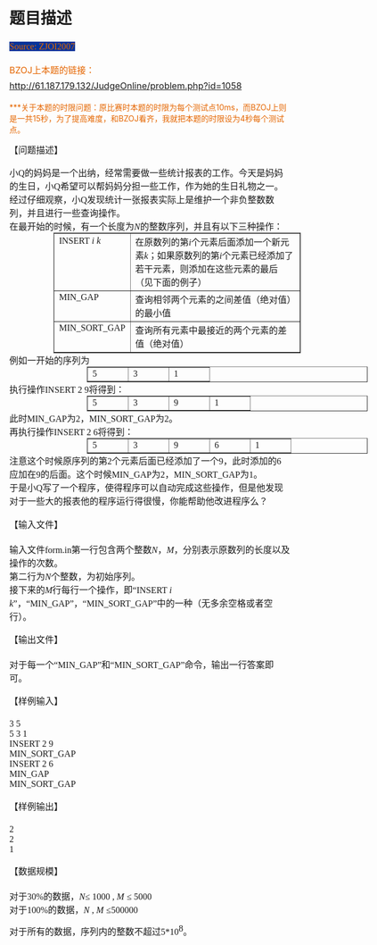 # 题目描述


<p>
<b><span style="font-family:&#39;Microsoft YaHei&#39;;font-size:16px;color:#E56600;background-color:#003399;"><span style="line-height:173%;font-weight:normal;font-family:&#39;Microsoft YaHei&#39;;font-size:16px;color:#E56600;background-color:#003399;">Source: ZJOI2007 </span></span></b><span style="font-size:16px;line-height:28px;color:#E56600;font-family:&#39;Microsoft YaHei&#39;;"> </span> 
</p>
<p>
<span style="color:#e56600;font-family:&#39;&#39;Microsoft YaHei&#39;&#39;;"><span style="font-size:16px;line-height:28px;">BZOJ上本题的链接：<a href="https://www.lydsy.com/JudgeOnline/problem.php?id=1058">http://61.187.179.132/JudgeOnline/problem.php?id=1058</a></span></span> 
</p>
<p>
<span style="color:#e56600;font-family:&#39;&#39;Microsoft YaHei&#39;&#39;;">***关于本题的时限问题：原比赛时本题的时限为每个测试点10ms，而BZOJ上则是一共15秒，为了提高难度，和BZOJ看齐，我就把本题的时限设为4秒每个测试点。</span> 
</p>
<p>
<b><span style="font-family:&#39;Microsoft YaHei&#39;;font-size:16px;"><span style="line-height:173%;font-weight:normal;font-family:&#39;Microsoft YaHei&#39;;font-size:16px;">【问题描述】</span></span></b> 
</p>
<div>
<span style="font-size:12pt;"> </span><span style="font-family:&#39;Microsoft YaHei&#39;;font-size:16px;">小</span><span style="font-family:&#39;Microsoft YaHei&#39;;font-size:16px;">Q</span><span style="font-family:&#39;Microsoft YaHei&#39;;font-size:16px;">的妈妈是一个出纳，经常需要做一些统计报表的工作。今天是妈妈的生日，小</span><span style="font-family:&#39;Microsoft YaHei&#39;;font-size:16px;">Q</span><span style="font-family:&#39;Microsoft YaHei&#39;;font-size:16px;">希望可以帮妈妈分担一些工作，作为她的生日礼物之一。</span> 
</div>
<div>
<span style="font-size:12pt;"> </span><span style="font-family:&#39;Microsoft YaHei&#39;;font-size:16px;">经过仔细观察，小</span><span style="font-family:&#39;Microsoft YaHei&#39;;font-size:16px;">Q</span><span style="font-family:&#39;Microsoft YaHei&#39;;font-size:16px;">发现统计一张报表实际上是维护一个非负整数数列，并且进行一些查询操作。</span> 
</div>
<div>
<span style="font-family:&#39;Microsoft YaHei&#39;;font-size:16px;">在最开始的时候，有一个长度为</span><i><span style="font-family:&#39;Microsoft YaHei&#39;;font-size:16px;">N</span></i><span style="font-family:&#39;Microsoft YaHei&#39;;font-size:16px;">的整数序列，并且有以下三种操作：</span> 
</div>
<div>
<span style="font-size:12pt;"> </span> 
</div>
<table style="margin:auto auto auto 59.4pt;width:333pt;border-collapse:collapse;" width="444" cellspacing="0" cellpadding="0" border="1">
<tbody>
<tr>
<td style="background-color:transparent;" width="120" valign="top">
<div>
<span style="font-size:12pt;"><span style="font-family:&#39;Microsoft YaHei&#39;;font-size:16px;">INSERT </span><i><span style="font-family:&#39;Microsoft YaHei&#39;;font-size:16px;">i</span></i> <i><span style="font-family:&#39;Microsoft YaHei&#39;;font-size:16px;">k</span></i></span> 
</div>
</td>
<td style="background-color:transparent;" width="324" valign="top">
<div>
<span style="font-family:&#39;Microsoft YaHei&#39;;font-size:16px;">在原数列的第</span><i><span style="font-family:&#39;Microsoft YaHei&#39;;font-size:16px;">i</span></i><span style="font-family:&#39;Microsoft YaHei&#39;;font-size:16px;">个元素后面添加一个新元素</span><i><span style="font-family:&#39;Microsoft YaHei&#39;;font-size:16px;">k</span></i><span style="font-family:&#39;Microsoft YaHei&#39;;font-size:16px;">；如果原数列的第</span><i><span style="font-family:&#39;Microsoft YaHei&#39;;font-size:16px;">i</span></i><span style="font-family:&#39;Microsoft YaHei&#39;;font-size:16px;">个元素已经添加了若干元素，则添加在这些元素的最后（见下面的例子）</span> 
</div>
</td>
</tr>
<tr>
<td style="background-color:transparent;" width="120" valign="top">
<div>
<span style="font-family:&#39;Microsoft YaHei&#39;;font-size:16px;">MIN_GAP</span> 
</div>
</td>
<td style="background-color:transparent;" width="324" valign="top">
<div>
<span style="font-family:&#39;Microsoft YaHei&#39;;font-size:16px;">查询相邻两个元素的之间差值（绝对值）的最小值</span> 
</div>
</td>
</tr>
<tr>
<td style="background-color:transparent;" width="120" valign="top">
<div>
<span style="font-family:&#39;Microsoft YaHei&#39;;font-size:16px;">MIN_SORT_GAP</span> 
</div>
</td>
<td style="background-color:transparent;" width="324" valign="top">
<div>
<span style="font-family:&#39;Microsoft YaHei&#39;;font-size:16px;">查询所有元素中最接近的两个元素的差值（绝对值）</span> 
</div>
</td>
</tr>
</tbody>
</table>
<div>
<span style="font-size:12pt;"> </span> 
</div>
<div>
<span style="font-size:12pt;"> </span><span style="font-family:&#39;Microsoft YaHei&#39;;font-size:16px;">例如一开始的序列为</span> 
</div>
<table style="margin:auto auto auto 104.4pt;border-collapse:collapse;" cellspacing="0" cellpadding="0" border="1">
<tbody>
<tr>
<td style="background-color:transparent;" width="56" valign="top">
<div>
<span style="font-family:&#39;Microsoft YaHei&#39;;font-size:16px;">5</span> 
</div>
</td>
<td style="background-color:transparent;" width="56" valign="top">
<div>
<span style="font-family:&#39;Microsoft YaHei&#39;;font-size:16px;">3</span> 
</div>
</td>
<td style="background-color:transparent;" width="56" valign="top">
<div>
<span style="font-family:&#39;Microsoft YaHei&#39;;font-size:16px;">1</span> 
</div>
</td>
</tr>
</tbody>
</table>
<div>
</div>
<div>
<span style="font-family:&#39;Microsoft YaHei&#39;;font-size:16px;">执行操作</span><span style="font-family:&#39;Microsoft YaHei&#39;;font-size:16px;">INSERT 2 9</span><span style="font-family:&#39;Microsoft YaHei&#39;;font-size:16px;">将得到：</span> 
</div>
<table style="margin:auto auto auto 104.4pt;border-collapse:collapse;" cellspacing="0" cellpadding="0" border="1">
<tbody>
<tr>
<td style="background-color:transparent;" width="56" valign="top">
<div>
<span style="font-family:&#39;Microsoft YaHei&#39;;font-size:16px;">5</span> 
</div>
</td>
<td style="background-color:transparent;" width="56" valign="top">
<div>
<span style="font-family:&#39;Microsoft YaHei&#39;;font-size:16px;">3</span> 
</div>
</td>
<td style="background-color:transparent;" width="56" valign="top">
<div>
<span style="font-family:&#39;Microsoft YaHei&#39;;font-size:16px;">9</span> 
</div>
</td>
<td style="background-color:transparent;" width="56" valign="top">
<div>
<span style="font-family:&#39;Microsoft YaHei&#39;;font-size:16px;">1</span> 
</div>
</td>
</tr>
</tbody>
</table>
<div>
<span style="font-family:&#39;Microsoft YaHei&#39;;font-size:16px;">此时</span><span style="font-family:&#39;Microsoft YaHei&#39;;font-size:16px;">MIN_GAP</span><span style="font-family:&#39;Microsoft YaHei&#39;;font-size:16px;">为</span><span style="font-family:&#39;Microsoft YaHei&#39;;font-size:16px;">2</span><span style="font-family:&#39;Microsoft YaHei&#39;;font-size:16px;">，</span><span style="font-family:&#39;Microsoft YaHei&#39;;font-size:16px;">MIN_SORT_GAP</span><span style="font-family:&#39;Microsoft YaHei&#39;;font-size:16px;">为</span><span style="font-family:&#39;Microsoft YaHei&#39;;font-size:16px;">2</span><span style="font-family:&#39;Microsoft YaHei&#39;;font-size:16px;">。</span> 
</div>
<div>
</div>
<div>
<span style="font-family:&#39;Microsoft YaHei&#39;;font-size:16px;">再执行操作</span><span style="font-family:&#39;Microsoft YaHei&#39;;font-size:16px;">INSERT 2 6</span><span style="font-family:&#39;Microsoft YaHei&#39;;font-size:16px;">将得到：</span> 
</div>
<table style="margin:auto auto auto 104.4pt;border-collapse:collapse;" cellspacing="0" cellpadding="0" border="1">
<tbody>
<tr>
<td style="background-color:transparent;" width="56" valign="top">
<div>
<span style="font-family:&#39;Microsoft YaHei&#39;;font-size:16px;">5</span> 
</div>
</td>
<td style="background-color:transparent;" width="56" valign="top">
<div>
<span style="font-family:&#39;Microsoft YaHei&#39;;font-size:16px;">3</span> 
</div>
</td>
<td style="background-color:transparent;" width="56" valign="top">
<div>
<span style="font-family:&#39;Microsoft YaHei&#39;;font-size:16px;">9</span> 
</div>
</td>
<td style="background-color:transparent;" width="56" valign="top">
<div>
<span style="font-family:&#39;Microsoft YaHei&#39;;font-size:16px;">6</span> 
</div>
</td>
<td style="background-color:transparent;" width="56" valign="top">
<div>
<span style="font-family:&#39;Microsoft YaHei&#39;;font-size:16px;">1</span> 
</div>
</td>
</tr>
</tbody>
</table>
<div>
</div>
<div>
<span style="font-family:&#39;Microsoft YaHei&#39;;font-size:16px;">注意这个时候原序列的第</span><span style="font-family:&#39;Microsoft YaHei&#39;;font-size:16px;">2</span><span style="font-family:&#39;Microsoft YaHei&#39;;font-size:16px;">个元素后面已经添加了一个</span><span style="font-family:&#39;Microsoft YaHei&#39;;font-size:16px;">9</span><span style="font-family:&#39;Microsoft YaHei&#39;;font-size:16px;">，此时添加的</span><span style="font-family:&#39;Microsoft YaHei&#39;;font-size:16px;">6</span><span style="font-family:&#39;Microsoft YaHei&#39;;font-size:16px;">应加在</span><span style="font-family:&#39;Microsoft YaHei&#39;;font-size:16px;">9</span><span style="font-family:&#39;Microsoft YaHei&#39;;font-size:16px;">的后面。这个时候</span><span style="font-family:&#39;Microsoft YaHei&#39;;font-size:16px;">MIN_GAP</span><span style="font-family:&#39;Microsoft YaHei&#39;;font-size:16px;">为</span><span style="font-family:&#39;Microsoft YaHei&#39;;font-size:16px;">2</span><span style="font-family:&#39;Microsoft YaHei&#39;;font-size:16px;">，</span><span style="font-family:&#39;Microsoft YaHei&#39;;font-size:16px;">MIN_SORT_GAP</span><span style="font-family:&#39;Microsoft YaHei&#39;;font-size:16px;">为</span><span style="font-family:&#39;Microsoft YaHei&#39;;font-size:16px;">1</span><span style="font-family:&#39;Microsoft YaHei&#39;;font-size:16px;">。</span> 
</div>
<div>
<span style="font-size:12pt;"> </span><span style="font-family:&#39;Microsoft YaHei&#39;;font-size:16px;">于是小</span><span style="font-family:&#39;Microsoft YaHei&#39;;font-size:16px;">Q</span><span style="font-family:&#39;Microsoft YaHei&#39;;font-size:16px;">写了一个程序，使得程序可以自动完成这些操作，但是他发现对于一些大的报表他的程序运行得很慢，你能帮助他改进程序么？</span> 
</div>
<div style="margin:13pt 0cm;">
<b><span style="font-family:&#39;Microsoft YaHei&#39;;font-size:16px;"><span style="line-height:173%;font-weight:normal;font-family:&#39;Microsoft YaHei&#39;;font-size:16px;">【输入文件】</span></span></b> 
</div>
<div>
<span style="font-size:12pt;"> </span><span style="font-family:&#39;Microsoft YaHei&#39;;font-size:16px;">输入文件</span><span style="font-family:&#39;Microsoft YaHei&#39;;font-size:16px;">form.in</span><span style="font-family:&#39;Microsoft YaHei&#39;;font-size:16px;">第一行包含两个整数</span><i><span style="font-family:&#39;Microsoft YaHei&#39;;font-size:16px;">N</span></i><span style="font-family:&#39;Microsoft YaHei&#39;;font-size:16px;">，</span><i><span style="font-family:&#39;Microsoft YaHei&#39;;font-size:16px;">M</span></i><span style="font-family:&#39;Microsoft YaHei&#39;;font-size:16px;">，分别表示原数列的长度以及操作的次数。</span> 
</div>
<div>
<span style="font-size:12pt;"> </span><span style="font-family:&#39;Microsoft YaHei&#39;;font-size:16px;">第二行为</span><i><span style="font-family:&#39;Microsoft YaHei&#39;;font-size:16px;">N</span></i><span style="font-family:&#39;Microsoft YaHei&#39;;font-size:16px;">个整数，为初始序列。</span> 
</div>
<div>
<span style="font-size:12pt;"> </span><span style="font-family:&#39;Microsoft YaHei&#39;;font-size:16px;">接下来的</span><i><span style="font-family:&#39;Microsoft YaHei&#39;;font-size:16px;">M</span></i><span style="font-family:&#39;Microsoft YaHei&#39;;font-size:16px;">行每行一个操作，即“</span><span style="font-size:12pt;"><span style="font-family:&#39;Microsoft YaHei&#39;;font-size:16px;">INSERT </span><i><span style="font-family:&#39;Microsoft YaHei&#39;;font-size:16px;">i</span></i> <i><span style="font-family:&#39;Microsoft YaHei&#39;;font-size:16px;">k</span></i></span><span style="font-family:&#39;Microsoft YaHei&#39;;font-size:16px;">”，“</span><span style="font-family:&#39;Microsoft YaHei&#39;;font-size:16px;">MIN_GAP</span><span style="font-family:&#39;Microsoft YaHei&#39;;font-size:16px;">”，“</span><span style="font-family:&#39;Microsoft YaHei&#39;;font-size:16px;">MIN_SORT_GAP</span><span style="font-family:&#39;Microsoft YaHei&#39;;font-size:16px;">”中的一种（无多余空格或者空行）。</span> 
</div>
<div style="margin:13pt 0cm;">
<b><span style="font-family:&#39;Microsoft YaHei&#39;;font-size:16px;"><span style="line-height:173%;font-weight:normal;font-family:&#39;Microsoft YaHei&#39;;font-size:16px;">【输出文件】</span></span></b> 
</div>
<div>
<span style="font-size:12pt;"> </span><span style="font-family:&#39;Microsoft YaHei&#39;;font-size:16px;">对于每一个“</span><span style="font-family:&#39;Microsoft YaHei&#39;;font-size:16px;">MIN_GAP</span><span style="font-family:&#39;Microsoft YaHei&#39;;font-size:16px;">”和“</span><span style="font-family:&#39;Microsoft YaHei&#39;;font-size:16px;">MIN_SORT_GAP</span><span style="font-family:&#39;Microsoft YaHei&#39;;font-size:16px;">”命令，输出一行答案即可。</span> 
</div>
<div style="margin:13pt 0cm;">
<b><span style="font-family:&#39;Microsoft YaHei&#39;;font-size:16px;"><span style="line-height:173%;font-weight:normal;font-family:&#39;Microsoft YaHei&#39;;font-size:16px;">【样例输入】</span></span></b> 
</div>
<div>
<span style="font-family:&#39;Microsoft YaHei&#39;;font-size:16px;"> 3 5</span> 
</div>
<div>
<span style="font-family:&#39;Microsoft YaHei&#39;;font-size:16px;"> 5 3 1</span> 
</div>
<div>
<span style="font-family:&#39;Microsoft YaHei&#39;;font-size:16px;"> INSERT 2 9</span> 
</div>
<div>
<span style="font-family:&#39;Microsoft YaHei&#39;;font-size:16px;"> MIN_SORT_GAP</span> 
</div>
<div>
<span style="font-family:&#39;Microsoft YaHei&#39;;font-size:16px;"> INSERT 2 6</span> 
</div>
<div>
<span style="font-family:&#39;Microsoft YaHei&#39;;font-size:16px;"> MIN_GAP</span> 
</div>
<div>
<span style="font-family:&#39;Microsoft YaHei&#39;;font-size:16px;"> MIN_SORT_GAP</span> 
</div>
<div style="margin:13pt 0cm;">
<b><span style="font-family:&#39;Microsoft YaHei&#39;;font-size:16px;"><span style="line-height:173%;font-weight:normal;font-family:&#39;Microsoft YaHei&#39;;font-size:16px;">【样例输出】</span></span></b> 
</div>
<div>
<span style="font-family:&#39;Microsoft YaHei&#39;;font-size:16px;"> 2</span> 
</div>
<div>
<span style="font-family:&#39;Microsoft YaHei&#39;;font-size:16px;"> 2</span> 
</div>
<div>
<span style="font-family:&#39;Microsoft YaHei&#39;;font-size:16px;"> 1</span> 
</div>
<div style="margin:13pt 0cm;">
<b><span style="font-family:&#39;Microsoft YaHei&#39;;font-size:16px;"><span style="line-height:173%;font-weight:normal;font-family:&#39;Microsoft YaHei&#39;;font-size:16px;">【数据规模】</span></span></b> 
</div>
<div>
<span style="font-family:&#39;Microsoft YaHei&#39;;font-size:16px;">对于</span><span style="font-family:&#39;Microsoft YaHei&#39;;font-size:16px;">30%</span><span style="font-family:&#39;Microsoft YaHei&#39;;font-size:16px;">的数据，</span><i><span style="font-family:&#39;Microsoft YaHei&#39;;font-size:16px;">N</span></i><span style="font-family:&#39;Microsoft YaHei&#39;;font-size:16px;">≤ </span><span style="font-size:12pt;"><span style="font-family:&#39;Microsoft YaHei&#39;;font-size:16px;">1000 , </span><i><span style="font-family:&#39;Microsoft YaHei&#39;;font-size:16px;">M</span></i> </span><span style="font-family:&#39;Microsoft YaHei&#39;;font-size:16px;">≤ </span><span style="font-family:&#39;Microsoft YaHei&#39;;font-size:16px;">5000</span> 
</div>
<div>
<span style="font-size:12pt;"> </span><span style="font-family:&#39;Microsoft YaHei&#39;;font-size:16px;">对于</span><span style="font-family:&#39;Microsoft YaHei&#39;;font-size:16px;">100%</span><span style="font-family:&#39;Microsoft YaHei&#39;;font-size:16px;">的数据，</span><i><span style="font-family:&#39;Microsoft YaHei&#39;;font-size:16px;">N </span></i><span style="font-size:12pt;"><span style="font-family:&#39;Microsoft YaHei&#39;;font-size:16px;">,</span><i><span style="font-family:&#39;Microsoft YaHei&#39;;font-size:16px;"> M</span></i> </span><span style="font-family:&#39;Microsoft YaHei&#39;;font-size:16px;">≤500000</span> 
</div>
<p>
<span style="font-size:12pt;"> </span><span style="font-family:&#39;Microsoft YaHei&#39;;font-size:16px;">对于所有的数据，序列内的整数不超过</span><span style="font-size:12pt;"><span style="font-family:&#39;Microsoft YaHei&#39;;font-size:16px;">5*10</span><sup><span style="font-family:&#39;Microsoft YaHei&#39;;font-size:16px;">8</span></sup></span><span style="font-family:&#39;Microsoft YaHei&#39;;font-size:16px;">。</span> 
</p>
